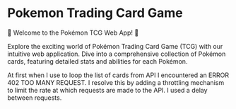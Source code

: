 # Pokemon Trading Card Game
 🌟 Welcome to the Pokémon TCG Web App! 🌟

Explore the exciting world of Pokémon Trading Card Game (TCG) with our intuitive web application. Dive into a comprehensive collection of Pokémon cards, featuring detailed stats and abilities for each Pokémon.

At first when I use to loop the list of cards from API I encountered an ERROR 402 TOO MANY REQUEST. I resolve this by adding a throttling mechanism to limit the rate at which requests are made to the API. I used a delay between requests.
